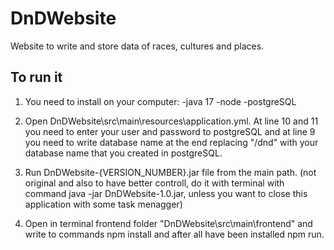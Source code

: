 <h1> DnDWebsite </h1>
Website to write and store data of races, cultures and places.

<h2> To run it </h2>

1. You need to install on your computer:
  -java 17
  -node
  -postgreSQL

2. Open DnDWebsite\src\main\resources\application.yml.
  At line 10 and 11 you need to enter your user and password to postgreSQL and at line 9 you need to write database name at the end replacing "/dnd" with your database name that you created in postgreSQL.
  
3. Run DnDWebsite-{VERSION_NUMBER}.jar file from the main path. (not original and also to have better controll, do it with terminal with command java -jar DnDWebsite-1.0.jar, unless you want to close this application with some task menagger)
4. Open in terminal frontend folder "DnDWebsite\src\main\frontend" and write to commands npm install and after all have been installed npm run.

